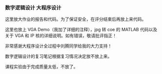 ### 数字逻辑设计 大程序设计

这里放大作业的报告和代码。为了保证安全，在评分结束后再放上来代码。

这里也放上 VGA Demo（我加了详细的注释），jpg 转 coe 的 MATLAB 代码以及关于 VGA 和 IP 核的详细说明。如有错误，敬请批评指正！

非常感谢大程序设计全过程中刘腾同学给我的大力支持！





数字逻辑设计的复习笔记根据复习情况决定放不放上来。

课程实验由于完成质量太低，不放了。